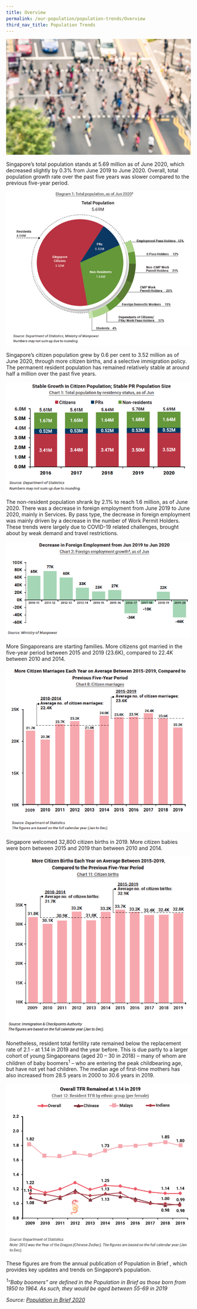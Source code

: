 ```yaml
---
title: Overview
permalink: /our-population/population-trends/Overview
third_nav_title: Population Trends
---
```


![Pedestrians aerial view](/images/stock-image-6.jpg)

Singapore’s total population stands at 5.69 million as of June 2020, which decreased slightly by 0.3% from June 2019 to June 2020. Overall, total population growth rate over the past five years was slower compared to the previous five-year period.

![Total population](/images/diagram-1.png)

Singapore’s citizen population grew by 0.6 per cent to 3.52 million as of June 2020, through more citizen births, and a selective immigration policy. The permanent resident population has remained relatively stable at around half a million over the past five years.

![Permanent resident population](/images/chart-1.png)

The non-resident population shrank by 2.1% to reach 1.6 million, as of June 2020. There was a decrease in foreign employment from June 2019 to June 2020, mainly in Services. By pass type, the decrease in foreign employment was mainly driven by a decrease in the number of Work Permit Holders. These trends were largely due to COVID-19 related challenges, brought about by weak demand and travel restrictions.

![Non-resident population](/images/chart-2.png)

More Singaporeans are starting families. More citizens got married in the five-year period between 2015 and 2019 (23.6K), compared to 22.4K between 2010 and 2014. 

![Citizen marriages](/images/chart-8.png)

Singapore welcomed 32,800 citizen births in 2019. More citizen babies were born between 2015 and 2019 than between 2010 and 2014.

![Citizen births](/images/chart-11.png)

Nonetheless, resident total fertility rate remained below the replacement rate of 2.1 – at 1.14 in 2019 and the year before. This is due partly to a larger cohort of young Singaporeans (aged 20 – 30 in 2018) – many of whom are children of baby boomers<sup>1</sup> – who are entering the peak childbearing age, but have not yet had children. The median age of first-time mothers has also increased from 28.5 years in 2000 to 30.6 years in 2019.  

![Total fertility rate](/images/chart-12.PNG)

These figures are from the annual publication of Population in Brief <hyperlink to latest PIB>, which provides key updates and trends on Singapore’s population.

*<sup>1</sup>“Baby boomers” are defined in the Population in Brief as those born from 1950 to 1964. As such, they would be aged between 55-69 in 2019*

*Source: [Population in Brief 2020](/media-centre/publications/population-in-brief)*
